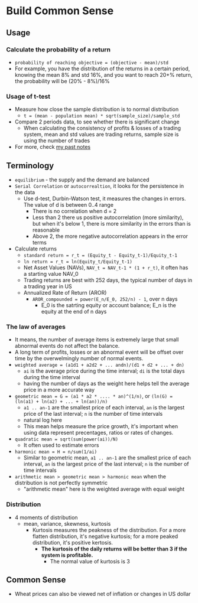 # Build Common Sense

## Usage
### Calculate the probability of a return
* `probability of reaching objective = (objective - mean)/std`
* For example, you have the distribution of the returns in a certain period, knowing the mean 8% and std 16%, and you want to reach 20+% return, the probability will be (20% - 8%)/16%
### Usage of t-test
* Measure how close the sample distribution is to normal distribution
  * `t = (mean - population mean) * sqrt(sample_size)/sample_std`
* Compare 2 periods data, to see whether there is significant change
  * When calculating the consistency of profits & losses of a trading system, mean and std values are trading returns, sample size is using the number of trades
* For more, check [my past notes][1]

## Terminology
* `equilibrium` -  the supply and the demand are balanced
* `Serial Correlation` or `autocorrealtion`, it looks for the persistence in the data
  * Use d-test, Durbin-Watson test, it measures the changes in errors. The value of d is between 0..4 range
    * There is no correlation when d = 2
    * Less than 2 there us positive autocorrelation (more similarity), but when it's below 1, there is more similarity in the errors than is reasonable
    * Above 2, the more negative autocorrelation appears in the error terms
* Calculate returns
  * `standard return = r_t = (Equity_t - Equity_t-1)/Equity_t-1`
  * `ln return = r_t = ln(Equity_t/Equity_t-1)`
  * Net Asset Values (NAVs), `NAV_t = NAV_t-1 * (1 + r_t)`, it often has a starting value NAV_0
  * Trading returns are best with 252 days, the typical number of days in a trading year in US
  * Annualized Rate of Return (AROR)
    * `AROR_compounded = power(E_n/E_0, 252/n) - 1`, over n days
      * E_0 is the satrting equity or account balance; E_n is the equity at the end of n days

### The law of averages
* It means, the number of average items is extremely large that small abnormal events do not affect the balance.
* A long term of profits, losses or an abnormal event will be offset over time by the overwelmingly number of normal events.
* `weighted average = (a1d1 + a2d2 + ... andn)/(d1 + d2 + ... + dn)`
  * `ai` is the average price during the time interval; `di` is the total days during the time interval
  * having the number of days as the weight here helps tell the average price in a more accurate way
* `geometric mean = G = (a1 * a2 * .... * an)^(1/n)`, or `(ln(G) = (ln(a1) + ln(a2) + ... + ln(an))/n)`
  * `a1 .. an-1` are the smallest price of each interval, `an` is the largest price of the last interval; `n` is the number of time intervals
  * natural log here
  * This mean helps measure the price growth, it's important when using data represent precentages, ratios or rates of changes.
* `quadratic mean = sqrt(sum(power(ai))/N)`
  * It often used to estimate errors
* `harmonic mean = H = n/sum(1/ai)`
  * Similar to geometric mean, `a1 .. an-1` are the smallest price of each interval, `an` is the largest price of the last interval; `n` is the number of time intervals
* `arithmetic mean > geometric mean > harmonic mean` when the distribution is not perfectly symmetric
  * "arithmetic mean" here is the weighted average with equal weight
  
### Distribution
* 4 moments of distribution
  * mean, variance, skewness, kurtosis
    * Kurtosis measures the peakness of the distribution. For a more flatten distribution, it's negative kurtosis; for a more peaked distribution, it's positive kertosis.
      * <b>The kurtosis of the daily returns will be better than 3 if the system is profitable.</b>
        * The normal value of kurtosis is 3

## Common Sense
* Wheat prices can also be viewed net of inflation or changes in US dollar


[1]:https://github.com/hanhanwu/Hanhan_Data_Science_Practice/blob/master/Applied_Statistics/pvalue_ttest_ztest.md
